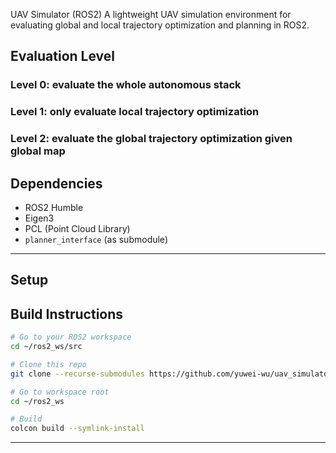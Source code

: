 UAV Simulator (ROS2)
A lightweight UAV simulation environment for evaluating global and local trajectory optimization and planning in ROS2.



## Evaluation Level


### Level 0: evaluate the whole autonomous stack


### Level 1: only evaluate local trajectory optimization


### Level 2: evaluate the global trajectory optimization given global map



## Dependencies

* ROS2 Humble
* Eigen3
* PCL (Point Cloud Library)
* `planner_interface` (as submodule)

---



## Setup


## Build Instructions

```bash
# Go to your ROS2 workspace
cd ~/ros2_ws/src

# Clone this repo
git clone --recurse-submodules https://github.com/yuwei-wu/uav_simulator.git

# Go to workspace root
cd ~/ros2_ws

# Build
colcon build --symlink-install
```

---
